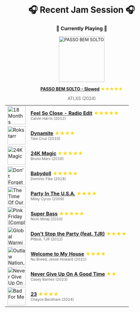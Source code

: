 <div align='center'>

# 🎧 Recent Jam Session 🎧

<h3>🎵 Currently Playing 🎵</h3>

<a href="https://open.spotify.com/track/4sTlQPMyoFMPdhAJvErBN3"><img src="https://i.scdn.co/image/ab67616d0000b27336385e0fad3c87e8e8f19071" width="150" height="150" alt="PASSO BEM SOLTO" /></a>

<b><a href="https://open.spotify.com/track/4sTlQPMyoFMPdhAJvErBN3">PASSO BEM SOLTO - Slowed</a></b><span style="color: gold;"> ★★★★★</span>

<span style="color: #666;">ATLXS (2024)</span>

<table style='margin: 0 auto; max-width: 550px;'>
<tr>
<td width="60"><a href="https://open.spotify.com/track/1gihuPhrLraKYrJMAEONyc"><img src="https://i.scdn.co/image/ab67616d0000b273dcef905cb144d4867119850b" width="60" height="60" alt="18 Months" /></a></td>
<td><b><a href="https://open.spotify.com/track/1gihuPhrLraKYrJMAEONyc">Feel So Close - Radio Edit</a></b> <span style="color: gold;"> ★★★★★</span><br><span style="font-size: 12px; color: #666;">Calvin Harris (2012)</span></td>
</tr>
<tr>
<td width="60"><a href="https://open.spotify.com/track/1DqdF42leyFIzqNDv9CjId"><img src="https://i.scdn.co/image/ab67616d0000b273a9006ae892a2255a865c0f7a" width="60" height="60" alt="Rokstarr" /></a></td>
<td><b><a href="https://open.spotify.com/track/1DqdF42leyFIzqNDv9CjId">Dynamite</a></b> <span style="color: gold;"> ★★★★</span><br><span style="font-size: 12px; color: #666;">Taio Cruz (2010)</span></td>
</tr>
<tr>
<td width="60"><a href="https://open.spotify.com/track/6b8Be6ljOzmkOmFslEb23P"><img src="https://i.scdn.co/image/ab67616d0000b273232711f7d66a1e19e89e28c5" width="60" height="60" alt="24K Magic" /></a></td>
<td><b><a href="https://open.spotify.com/track/6b8Be6ljOzmkOmFslEb23P">24K Magic</a></b> <span style="color: gold;"> ★★★★★</span><br><span style="font-size: 12px; color: #666;">Bruno Mars (2016)</span></td>
</tr>
<tr>
<td width="60"><a href="https://open.spotify.com/track/7yNf9YjeO5JXUE3JEBgnYc"><img src="https://i.scdn.co/image/ab67616d0000b2737b1b6f41c1645af9757d5616" width="60" height="60" alt="Don't Forget About Me, Demos" /></a></td>
<td><b><a href="https://open.spotify.com/track/7yNf9YjeO5JXUE3JEBgnYc">Babydoll</a></b> <span style="color: gold;"> ★★★★★</span><br><span style="font-size: 12px; color: #666;">Dominic Fike (2018)</span></td>
</tr>
<tr>
<td width="60"><a href="https://open.spotify.com/track/5Q0Nhxo0l2bP3pNjpGJwV1"><img src="https://i.scdn.co/image/ab67616d0000b273d6c3ad6a2a27471e1d5e8103" width="60" height="60" alt="The Time Of Our Lives" /></a></td>
<td><b><a href="https://open.spotify.com/track/5Q0Nhxo0l2bP3pNjpGJwV1">Party In The U.S.A.</a></b> <span style="color: gold;"> ★★★★</span><br><span style="font-size: 12px; color: #666;">Miley Cyrus (2009)</span></td>
</tr>
<tr>
<td width="60"><a href="https://open.spotify.com/track/3hlksXnvbKogFdPbpO9vel"><img src="https://i.scdn.co/image/ab67616d0000b273aa7d2641af0fa4c1f76fafbf" width="60" height="60" alt="Pink Friday (Complete Edition)" /></a></td>
<td><b><a href="https://open.spotify.com/track/3hlksXnvbKogFdPbpO9vel">Super Bass</a></b> <span style="color: gold;"> ★★★★★</span><br><span style="font-size: 12px; color: #666;">Nicki Minaj (2010)</span></td>
</tr>
<tr>
<td width="60"><a href="https://open.spotify.com/track/3Tu7uWBecS6GsLsL8UONKn"><img src="https://i.scdn.co/image/ab67616d0000b273f2486b438645e97b523e4f90" width="60" height="60" alt="Global Warming: Meltdown (Deluxe Version)" /></a></td>
<td><b><a href="https://open.spotify.com/track/3Tu7uWBecS6GsLsL8UONKn">Don't Stop the Party (feat. TJR)</a></b> <span style="color: gold;"> ★★★★</span><br><span style="font-size: 12px; color: #666;">Pitbull, TJR (2012)</span></td>
</tr>
<tr>
<td width="60"><a href="https://open.spotify.com/track/1PKyxZQMGrjEHcLmGiMAL5"><img src="https://i.scdn.co/image/ab67616d0000b273699599750974684ca0a6cc8a" width="60" height="60" alt="Outlaw Nation, Vol. 1" /></a></td>
<td><b><a href="https://open.spotify.com/track/1PKyxZQMGrjEHcLmGiMAL5">Welcome to My House</a></b> <span style="color: gold;"> ★★★★</span><br><span style="font-size: 12px; color: #666;">Nu Breed, Jesse Howard (2021)</span></td>
</tr>
<tr>
<td width="60"><a href="https://open.spotify.com/track/5u0gLNySNwgBE9bqWSgJAA"><img src="https://i.scdn.co/image/ab67616d0000b273d4a465bfbd858cc114c0da1a" width="60" height="60" alt="Never Give Up On A Good Time" /></a></td>
<td><b><a href="https://open.spotify.com/track/5u0gLNySNwgBE9bqWSgJAA">Never Give Up On A Good Time</a></b> <span style="color: gold;"> ★★</span><br><span style="font-size: 12px; color: #666;">Casey Barnes (2023)</span></td>
</tr>
<tr>
<td width="60"><a href="https://open.spotify.com/track/5NU6kBZORKaoqS09mOqgXs"><img src="https://i.scdn.co/image/ab67616d0000b273949000dbd45fd90ed1c2d17d" width="60" height="60" alt="Bad For Me" /></a></td>
<td><b><a href="https://open.spotify.com/track/5NU6kBZORKaoqS09mOqgXs">23</a></b> <span style="color: gold;"> ★★★★</span><br><span style="font-size: 12px; color: #666;">Chayce Beckham (2024)</span></td>
</tr>
</table>
</div>

